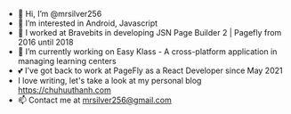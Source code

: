 - 👋 Hi, I’m @mrsilver256
- 👀 I’m interested in Android, Javascript
- 🌱 I worked at Bravebits in developing JSN Page Builder 2 | Pagefly from 2016 until 2018
- 💞️ I’m currently working on Easy Klass - A cross-platform application in managing learning centers
- 💕 I've got back to work at PageFly as a React Developer since May 2021
- I love writing, let's take a look at my personal blog https://chuhuuthanh.com
- 📫 Contact me at mrsilver256@gmail.com

<!---
mrsilver256/mrsilver256 is a ✨ special ✨ repository because its `README.md` (this file) appears on your GitHub profile.
You can click the Preview link to take a look at your changes.
--->
